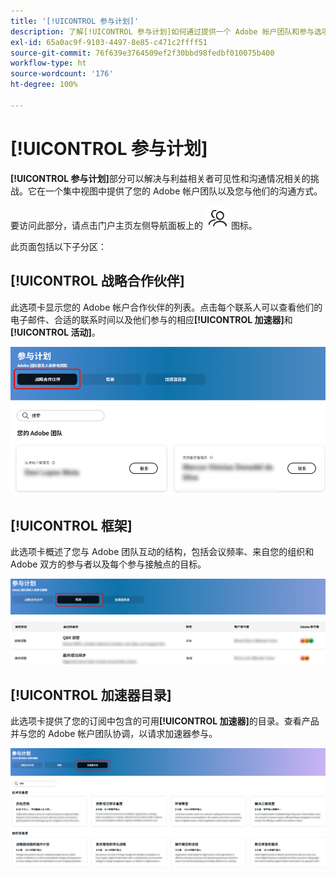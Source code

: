 ```yaml
---
title: '[!UICONTROL 参与计划]'
description: 了解[!UICONTROL 参与计划]如何通过提供一个 Adobe 帐户团队和参与选项的集中视图来增强利益相关者的可见性和沟通情况。
exl-id: 65a0ac9f-9103-4497-8e85-c471c2ffff51
source-git-commit: 76f639e3764509ef2f30bbd98fedbf010075b400
workflow-type: ht
source-wordcount: '176'
ht-degree: 100%

---
```


# [!UICONTROL 参与计划]

**[!UICONTROL 参与计划]**&#x200B;部分可以解决与利益相关者可见性和沟通情况相关的挑战。它在一个集中视图中提供了您的 Adobe 帐户团队以及您与他们的沟通方式。

要访问此部分，请点击门户主页左侧导航面板上的 ![engagement-icon](/help/adobe-success-portal/assets/engagement-icon.png) 图标。

此页面包括以下子分区：

## [!UICONTROL 战略合作伙伴]

此选项卡显示您的 Adobe 帐户合作伙伴的列表。点击每个联系人可以查看他们的电子邮件、合适的联系时间以及他们参与的相应&#x200B;**[!UICONTROL 加速器]**&#x200B;和&#x200B;**[!UICONTROL 活动]**。

![engagement-plan-strategic-partner](/help/adobe-success-portal/assets/engagement-plan-strategic-partner.png)

## [!UICONTROL 框架]

此选项卡概述了您与 Adobe 团队互动的结构，包括会议频率、来自您的组织和 Adobe 双方的参与者以及每个参与接触点的目标。

![engagement-plan-framework](/help/adobe-success-portal/assets/engagement-plan-framework.png)

## [!UICONTROL 加速器目录]

此选项卡提供了您的订阅中包含的可用&#x200B;**[!UICONTROL 加速器]**&#x200B;的目录。查看产品并与您的 Adobe 帐户团队协调，以请求加速器参与。

![engagement-plan-accelerator-catalog](/help/adobe-success-portal/assets/engagement-plan-accelerator-catalog.png)
